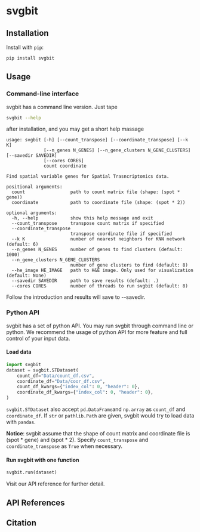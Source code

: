 # svgbit

## Installation

Install with `pip`:

```sh
pip install svgbit
```

## Usage

### Command-line interface
svgbit has a command line version. Just tape

```sh
svgbit --help
```

after installation, and you may get a short help massage

```
usage: svgbit [-h] [--count_transpose] [--coordinate_transpose] [--k K]
              [--n_genes N_GENES] [--n_gene_clusters N_GENE_CLUSTERS] [--savedir SAVEDIR]
              [--cores CORES]
              count coordinate

Find spatial variable genes for Spatial Trasncriptomics data.

positional arguments:
  count                 path to count matrix file (shape: (spot * gene))
  coordinate            path to coordinate file (shape: (spot * 2))

optional arguments:
  -h, --help            show this help message and exit
  --count_transpose     transpose count matrix if specified
  --coordinate_transpose
                        transpose coordinate file if specified
  --k K                 number of nearest neighbors for KNN network (default: 6)
  --n_genes N_GENES     number of genes to find clusters (default: 1000)
  --n_gene_clusters N_GENE_CLUSTERS
                        number of gene clusters to find (default: 8)
  --he_image HE_IMAGE   path to H&E image. Only used for visualization (default: None)
  --savedir SAVEDIR     path to save results (default: .)
  --cores CORES         number of threads to run svgbit (default: 8)
```

Follow the introduction and results will save to --savedir. 

### Python API
svgbit has a set of python API. You may run svgbit through command line or python.
We recommend the usage of python API for more feature and full control of your input
data.

#### Load data

```python
import svgbit
dataset = svgbit.STDataset(
    count_df="Data/count_df.csv",
    coordinate_df="Data/coor_df.csv",
    count_df_kwargs={"index_col": 0, "header": 0},
    coordinate_df_kwargs={"index_col": 0, "header": 0},
)
```

`svgbit.STDataset` also accept `pd.DataFrame`and `np.array` as `count_df` and 
`coordinate_df`. If `str` or `pathlib.Path` are given, svgbit would try to load
data with `pandas`.

**Notice**: svgbit assume that the shape of count matrix and coordinate file is 
(spot * gene) and (spot * 2). Specify `count_transpose` and `coordinate_transpose`
as `True` when necessary. 

#### Run svgbit with one function

```python
svgbit.run(dataset)
```

Visit our API reference for further detail.

## API References

## Citation
